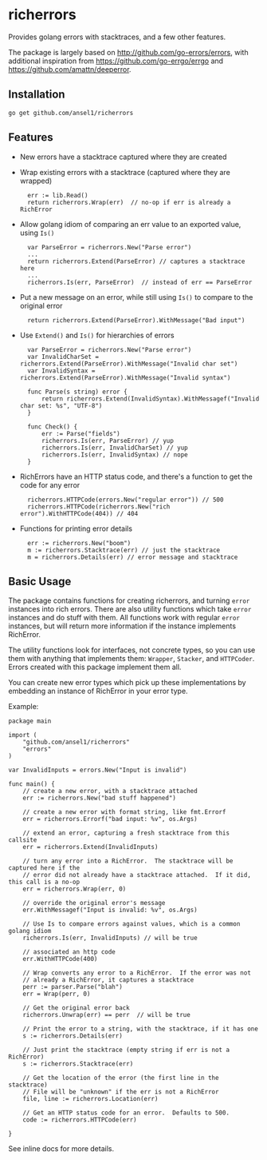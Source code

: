richerrors
==========

Provides golang errors with stacktraces, and a few other features.
            
The package is largely based on http://github.com/go-errors/errors, with additional
inspiration from https://github.com/go-errgo/errgo and https://github.com/amattn/deeperror.

Installation
------------

    go get github.com/ansel1/richerrors
    
Features
--------

* New errors have a stacktrace captured where they are created
* Wrap existing errors with a stacktrace (captured where they are wrapped)

        err := lib.Read()
        return richerrors.Wrap(err)  // no-op if err is already a RichError
        
* Allow golang idiom of comparing an err value to an exported value, using `Is()`

        var ParseError = richerrors.New("Parse error")
        ...
        return richerrors.Extend(ParseError) // captures a stacktrace here
        ...
        richerrors.Is(err, ParseError)  // instead of err == ParseError
        
* Put a new message on an error, while still using `Is()` to compare to the original error

        return richerrors.Extend(ParseError).WithMessage("Bad input")
        
* Use `Extend()` and `Is()` for hierarchies of errors

        var ParseError = richerrors.New("Parse error")
        var InvalidCharSet = richerrors.Extend(ParseError).WithMessage("Invalid char set")
        var InvalidSyntax = richerrors.Extend(ParseError).WithMessage("Invalid syntax")
        
        func Parse(s string) error {
            return richerrors.Extend(InvalidSyntax).WithMessagef("Invalid char set: %s", "UTF-8")
        }
        
        func Check() {
            err := Parse("fields")
            richerrors.Is(err, ParseError) // yup
            richerrors.Is(err, InvalidCharSet) // yup
            richerrors.Is(err, InvalidSyntax) // nope
        }
        
* RichErrors have an HTTP status code, and there's a function to get the code for any error

        richerrors.HTTPCode(errors.New("regular error")) // 500
        richerrors.HTTPCode(richerrors.New("rich error").WithHTTPCode(404)) // 404
        
* Functions for printing error details
 
        err := richerrors.New("boom")
        m := richerrors.Stacktrace(err) // just the stacktrace
        m = richerrors.Details(err) // error message and stacktrace
    
Basic Usage
-----------

The package contains functions for creating richerrors, and turning `error` instances into
rich errors.  There are also utility functions which take `error` instances and do stuff
with them.  All functions work with regular `error` instances, but will return more information
if the instance implements RichError.

The utility functions look for interfaces, not concrete types, so you can use them with anything
that implements them: `Wrapper`, `Stacker`, and `HTTPCoder`.  Errors created with this package 
implement them all.

You can create new error types which pick up these implementations by embedding an instance of 
RichError in your error type.

Example:

    package main
    
    import (
        "github.com/ansel1/richerrors"
        "errors"
    )
    
    var InvalidInputs = errors.New("Input is invalid")
    
    func main() {
        // create a new error, with a stacktrace attached
        err := richerrors.New("bad stuff happened")
        
        // create a new error with format string, like fmt.Errorf
        err = richerrors.Errorf("bad input: %v", os.Args)
        
        // extend an error, capturing a fresh stacktrace from this callsite
        err = richerrors.Extend(InvalidInputs)
        
        // turn any error into a RichError.  The stacktrace will be captured here if the
        // error did not already have a stacktrace attached.  If it did, this call is a no-op
        err = richerrors.Wrap(err, 0)
    
        // override the original error's message
        err.WithMessagef("Input is invalid: %v", os.Args)
        
        // Use Is to compare errors against values, which is a common golang idiom
        richerrors.Is(err, InvalidInputs) // will be true
        
        // associated an http code
        err.WithHTTPCode(400)
        
        // Wrap converts any error to a RichError.  If the error was not
        // already a RichError, it captures a stacktrace
        perr := parser.Parse("blah")
        err = Wrap(perr, 0)
        
        // Get the original error back
        richerrors.Unwrap(err) == perr  // will be true
        
        // Print the error to a string, with the stacktrace, if it has one
        s := richerrors.Details(err)
        
        // Just print the stacktrace (empty string if err is not a RichError)
        s := richerrors.Stacktrace(err)
    
        // Get the location of the error (the first line in the stacktrace)
        // File will be "unknown" if the err is not a RichError
        file, line := richerrors.Location(err)
        
        // Get an HTTP status code for an error.  Defaults to 500.
        code := richerrors.HTTPCode(err)
        
    }
    
See inline docs for more details.